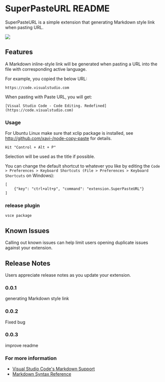 # SuperPasteURL README

SuperPasteURL is a simple extension that generating Markdown style link when pasting URL.

![](usage.gif)

## Features

A Markdown inline-style link will be generated when pasting a URL into the file with corresponding active language.

For example, you copied the below URL:

```
https://code.visualstudio.com
```

When pasting with Paste URL, you will get:

```
[Visual Studio Code - Code Editing. Redefined](https://code.visualstudio.com)
```

### Usage
For Ubuntu Linux make sure that xclip package is installed, see http://github.com/xavi-/node-copy-paste for details.

```
Hit "Control + Alt + P"
```

Selection will be used as the title if possible.

You can change the default shortcut to whatever you like by editing the `Code > Preferences > Keyboard Shortcuts (File > Preferences > Keyboard Shortcuts` on Windows):

```
[
    {"key": "ctrl+alt+p", "command": "extension.SuperPasteURL"}
]
```

### release plugin

```
vsce package
```

## Known Issues

Calling out known issues can help limit users opening duplicate issues against your extension.

## Release Notes

Users appreciate release notes as you update your extension.

### 0.0.1

generating Markdown style link

### 0.0.2

Fixed bug

### 0.0.3

improve readme

### For more information

* [Visual Studio Code's Markdown Support](http://code.visualstudio.com/docs/languages/markdown)
* [Markdown Syntax Reference](https://help.github.com/articles/markdown-basics/)
